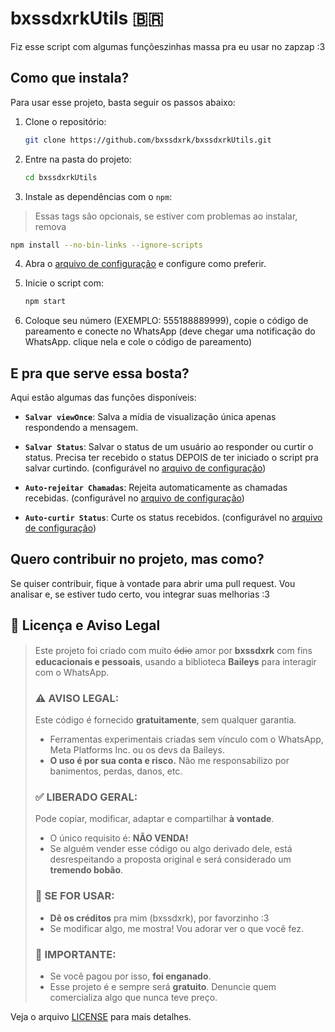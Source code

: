 # bxssdxrkUtils 🇧🇷

Fiz esse script com algumas funçõeszinhas massa pra eu usar no zapzap :3

## Como que instala?

Para usar esse projeto, basta seguir os passos abaixo:

1. Clone o repositório:

   ```bash
   git clone https://github.com/bxssdxrk/bxssdxrkUtils.git
   ```

2. Entre na pasta do projeto:

   ```bash
   cd bxssdxrkUtils
   ```

3. Instale as dependências com o `npm`:
> Essas tags são opcionais, se estiver com problemas ao instalar, remova

   ```bash
   npm install --no-bin-links --ignore-scripts
   ```

4. Abra o [arquivo de configuração](./src/config.js) e configure como preferir.

5. Inicie o script com:

   ```bash
   npm start
   ```

6. Coloque seu número (EXEMPLO: 555188889999), copie o código de pareamento e conecte no WhatsApp (deve chegar uma notificação do WhatsApp. clique nela e cole o código de pareamento)

## E pra que serve essa bosta?

Aqui estão algumas das funções disponíveis:

* **`Salvar viewOnce`**: Salva a mídia de visualização única apenas respondendo a mensagem.

* **`Salvar Status`**: Salvar o status de um usuário ao responder ou curtir o status. Precisa ter recebido o status DEPOIS de ter iniciado o script pra salvar curtindo. (configurável no [arquivo de configuração](./src/config.js))

* **`Auto-rejeitar Chamadas`**: Rejeita automaticamente as chamadas recebidas.  (configurável no [arquivo de configuração](./src/config.js))

* **`Auto-curtir Status`**: Curte os status recebidos. (configurável no [arquivo de configuração](./src/config.js))

## Quero contribuir no projeto, mas como?

Se quiser contribuir, fique à vontade para abrir uma pull request. Vou analisar e, se estiver tudo certo, vou integrar suas melhorias :3

## 📄 Licença e Aviso Legal

> Este projeto foi criado com muito ó̶d̶i̶o̶ amor por **bxssdxrk** com fins **educacionais e pessoais**, usando a biblioteca **Baileys** para interagir com o WhatsApp.
>
> ### ⚠️ AVISO LEGAL:
>
> Este código é fornecido **gratuitamente**, sem qualquer garantia.
>
> * Ferramentas experimentais criadas sem vínculo com o WhatsApp, Meta Platforms Inc. ou os devs da Baileys.
> * **O uso é por sua conta e risco.** Não me responsabilizo por banimentos, perdas, danos, etc.
>
> ### ✅ LIBERADO GERAL:
>
> Pode copiar, modificar, adaptar e compartilhar **à vontade**.
>
> * O único requisito é: **NÃO VENDA!**
> * Se alguém vender esse código ou algo derivado dele, está desrespeitando a proposta original e será considerado um **tremendo bobão**.
>
> ### 🧡 SE FOR USAR:
>
> * **Dê os créditos** pra mim (bxssdxrk), por favorzinho :3
> * Se modificar algo, me mostra! Vou adorar ver o que você fez.
>
> ### 🚨 IMPORTANTE:
>
> * Se você pagou por isso, **foi enganado**.
> * Esse projeto é e sempre será **gratuito**. Denuncie quem comercializa algo que nunca teve preço.

Veja o arquivo [LICENSE](./LICENSE) para mais detalhes.
